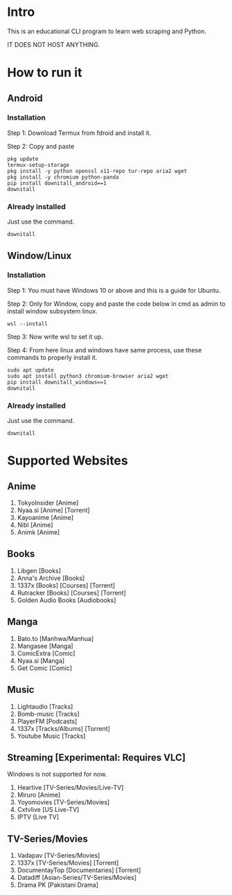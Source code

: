 # Intro

This is an educational CLI program to learn web scraping and Python.

IT DOES NOT HOST ANYTHING.

# How to run it

## Android

### Installation

Step 1: Download Termux from fdroid and install it.

Step 2: Copy and paste

```
pkg update
termux-setup-storage
pkg install -y python openssl x11-repo tur-repo aria2 wget
pkg install -y chromium python-panda
pip install downitall_android==1
downitall
```

### Already installed
Just use the command.

```
downitall
```

## Window/Linux

### Installation

Step 1: You must have Windows 10 or above and this is a guide for Ubuntu.

Step 2: Only for Window, copy and paste the code below in cmd as admin to install window subsystem linux.

```
wsl --install
```

Step 3: Now write wsl to set it up.

Step 4: From here linux and windows have same process, use these commands to properly install it.

```
sudo apt update
sudo apt install python3 chromium-browser aria2 wget
pip install downitall_windows==1
downitall
```

### Already installed
Just use the command.

```
downitall
```

# Supported Websites

## Anime

1. TokyoInsider [Anime]
2. Nyaa.si [Anime] [Torrent]
3. Kayoanime [Anime]
4. Nibl [Anime]
5. Animk [Anime]


## Books

1. Libgen [Books]
2. Anna's Archive [Books]
3. 1337x [Books] [Courses] [Torrent]
4. Rutracker [Books] [Courses] [Torrent]
5. Golden Audio Books [Audiobooks]

## Manga

1. Bato.to [Manhwa/Manhua]
2. Mangasee [Manga]
3. ComicExtra [Comic]
4. Nyaa.si [Manga]
5. Get Comic [Comic]

## Music

1. Lightaudio [Tracks]
2. Bomb-music [Tracks]
3. PlayerFM [Podcasts]
4. 1337x [Tracks/Albums] [Torrent]
5. Youtube Music [Tracks]

## Streaming [Experimental: Requires VLC]
Windows is not supported for now.

1. Heartive [TV-Series/Movies/Live-TV]
2. Miruro [Anime]
3. Yoyomovies [TV-Series/Movies]
4. Cxtvlive [US Live-TV]
5. IPTV [Live TV]

## TV-Series/Movies

1. Vadapav [TV-Series/Movies]
2. 1337x [TV-Series/Movies] [Torrent]
3. DocumentayTop [Documentaries] [Torrent]
4. Datadiff [Asian-Series/TV-Series/Movies]
5. Drama PK [Pakistani Drama]
